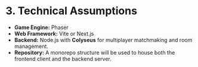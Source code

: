 # **3. Technical Assumptions**

* **Game Engine:** Phaser  
* **Web Framework:** Vite or Next.js  
* **Backend:** Node.js with **Colyseus** for multiplayer matchmaking and room management.  
* **Repository:** A monorepo structure will be used to house both the frontend client and the backend server.
